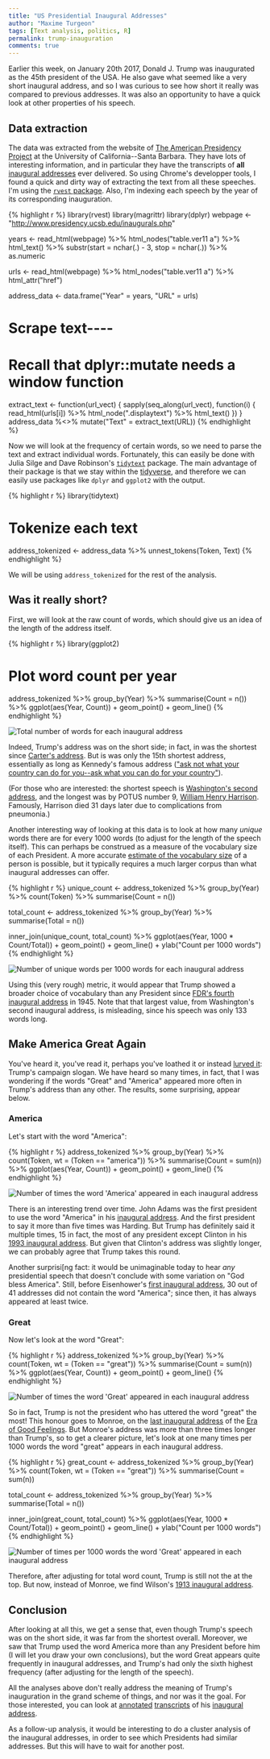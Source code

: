 ```yaml
---
title: "US Presidential Inaugural Addresses"
author: "Maxime Turgeon"
tags: [Text analysis, politics, R]
permalink: trump-inauguration
comments: true
---
```




Earlier this week, on January 20th 2017, Donald J. Trump was inaugurated as the 45th president of the USA. He also gave what seemed like a very short inaugural address, and so I was curious to see how short it really was compared to previous addresses. It was also an opportunity to have a quick look at other properties of his speech. 

<!--more-->

## Data extraction

The data was extracted from the website of [The American Presidency Project](http://www.presidency.ucsb.edu/) at the University of California--Santa Barbara. They have lots of interesting information, and in particular they have the transcripts of **all** [inaugural addresses](http://www.presidency.ucsb.edu/inaugurals.php) ever delivered. So using Chrome's developper tools, I found a quick and dirty way of extracting the text from all these speeches. I'm using the [`rvest` package](https://cran.r-project.org/package=rvest). Also, I'm indexing each speech by the year of its corresponding inauguration.


{% highlight r %}
library(rvest)
library(magrittr)
library(dplyr)
webpage <- "http://www.presidency.ucsb.edu/inaugurals.php"

years <- read_html(webpage) %>%
  html_nodes("table.ver11 a") %>% 
  html_text() %>%
  substr(start = nchar(.) - 3, stop = nchar(.)) %>%
  as.numeric 

urls <- read_html(webpage) %>%
  html_nodes("table.ver11 a") %>% 
  html_attr("href")

address_data <- data.frame("Year" = years,
                           "URL" = urls)

# Scrape text----
# Recall that dplyr::mutate needs a window function
extract_text <- function(url_vect) {
  sapply(seq_along(url_vect), function(i) {
    read_html(urls[i]) %>% 
      html_node(".displaytext") %>% 
      html_text()
  })
}
address_data %<>% mutate("Text" = extract_text(URL))
{% endhighlight %}

Now we will look at the frequency of certain words, so we need to parse the text and extract individual words. Fortunately, this can easily be done with Julia Silge and Dave Robinson's [`tidytext`](https://cran.r-project.org/package=tidytext) package. The main advantage of their package is that we stay within the [tidyverse](https://blog.rstudio.org/2016/09/15/tidyverse-1-0-0/), and therefore we can easily use packages like `dplyr` and `ggplot2` with the output.


{% highlight r %}
library(tidytext)
# Tokenize each text
address_tokenized <- address_data %>% 
  unnest_tokens(Token, Text)
{% endhighlight %}

We will be using `address_tokenized` for the rest of the analysis.

## Was it really short?

First, we will look at the raw count of words, which should give us an idea of the length of the address itself.


{% highlight r %}
library(ggplot2)
# Plot word count per year
address_tokenized %>% 
  group_by(Year) %>%
  summarise(Count = n()) %>%
  ggplot(aes(Year, Count)) + geom_point() + geom_line()
{% endhighlight %}

![Total number of words for each inaugural address](/figure/source/2017-01-20-trump-inauguration/unnamed-chunk-3-1.png)

Indeed, Trump's address was on the short side; in fact, in was the shortest since [Carter's address](http://www.presidency.ucsb.edu/ws/index.php?pid=6575). But is was only the 15th shortest address, essentially as long as Kennedy's famous address (["ask not what your country can do for you--ask what you can do for your country"](http://www.presidency.ucsb.edu/ws/index.php?pid=8032)). 

(For those who are interested: the shortest speech is [Washington's second address](http://www.presidency.ucsb.edu/ws/index.php?pid=25801), and the longest was by POTUS number 9, [William Henry Harrison](http://www.presidency.ucsb.edu/ws/index.php?pid=25813). Famously, Harrison died 31 days later due to complications from pneumonia.)

Another interesting way of looking at this data is to look at how many *unique* words there are for every 1000 words (to adjust for the length of the speech itself). This can perhaps be construed as a measure of the vocabulary size of each President. A more accurate [estimate of the vocabulary size](https://academic.oup.com/biomet/article-abstract/63/3/435/270845/Estimating-the-number-of-unseen-species-How-many) of a person is possible, but it typically requires a much larger corpus than what inaugural addresses can offer.


{% highlight r %}
unique_count <- address_tokenized %>% 
  group_by(Year) %>%
  count(Token) %>%
  summarise(Count = n())

total_count <- address_tokenized %>% 
  group_by(Year) %>%
  summarise(Total = n())

inner_join(unique_count, total_count) %>%
  ggplot(aes(Year, 1000 * Count/Total)) + 
    geom_point() + geom_line() + ylab("Count per 1000 words")
{% endhighlight %}

![Number of unique words per 1000 words for each inaugural address](/figure/source/2017-01-20-trump-inauguration/unnamed-chunk-4-1.png)

Using this (very rough) metric, it would appear that Trump showed a broader choice of vocabulary than any President since [FDR's fourth inaugural address](http://www.presidency.ucsb.edu/ws/index.php?pid=16607) in 1945. Note that that largest value, from Washington's second inaugural address, is misleading, since his speech was only 133 words long.

## Make America Great Again

You've heard it, you've read it, perhaps you've loathed it or instead [lurved it](https://youtu.be/B-Ir153t7Eg): Trump's campaign slogan. We have heard so many times, in fact, that I was wondering if the words "Great" and "America" appeared more often in Trump's address than any other. The results, some surprising, appear below.

### America

Let's start with the word "America":


{% highlight r %}
address_tokenized %>% 
  group_by(Year) %>%
  count(Token, wt = (Token == "america")) %>%
  summarise(Count = sum(n)) %>%
  ggplot(aes(Year, Count)) + geom_point() + geom_line()
{% endhighlight %}

![Number of times the word 'America' appeared in each inaugural address](/figure/source/2017-01-20-trump-inauguration/unnamed-chunk-5-1.png)

There is an interesting trend over time. John Adams was the first president to use the word "America" in his [inaugural address](http://www.presidency.ucsb.edu/ws/index.php?pid=25802). And the first president to say it more than five times was Harding. But Trump has definitely said it multiple times, 15 in fact, the most of any president except Clinton in his [1993 inaugural address](http://www.presidency.ucsb.edu/ws/index.php?pid=46366). But given that Clinton's address was slightly longer, we can probably agree that Trump takes this round.

Another surprisi[ng fact: it would be unimaginable today to hear *any* presidential speech that doesn't conclude with some variation on "God bless America". Still, before Eisenhower's [first inaugural address](http://www.presidency.ucsb.edu/ws/index.php?pid=9600), 30 out of 41 addresses did not contain the word "America"; since then, it has always appeared at least twice. 

### Great

Now let's look at the word "Great":


{% highlight r %}
address_tokenized %>% 
  group_by(Year) %>%
  count(Token, wt = (Token == "great")) %>%
  summarise(Count = sum(n)) %>%
  ggplot(aes(Year, Count)) + geom_point() + geom_line()
{% endhighlight %}

![Number of times the word 'Great' appeared in each inaugural address](/figure/source/2017-01-20-trump-inauguration/unnamed-chunk-6-1.png)

So in fact, Trump is not the president who has uttered the word "great" the most! This honour goes to Monroe, on the [last inaugural address](http://www.presidency.ucsb.edu/ws/index.php?pid=25808) of the [Era of Good Feelings](https://en.wikipedia.org/wiki/Era_of_Good_Feelings). But Monroe's address was more than three times longer than Trump's, so to get a clearer picture, let's look at one many times per 1000 words the word "great" appears in each inaugural address. 


{% highlight r %}
great_count <- address_tokenized %>% 
  group_by(Year) %>%
  count(Token, wt = (Token == "great")) %>%
  summarise(Count = sum(n)) 

total_count <- address_tokenized %>% 
  group_by(Year) %>%
  summarise(Total = n())

inner_join(great_count, total_count) %>%
  ggplot(aes(Year, 1000 * Count/Total)) + 
    geom_point() + geom_line() + ylab("Count per 1000 words")
{% endhighlight %}

![Number of times per 1000 words the word 'Great' appeared in each inaugural address](/figure/source/2017-01-20-trump-inauguration/unnamed-chunk-7-1.png)

Therefore, after adjusting for total word count, Trump is still not the at the top. But now, instead of Monroe, we find Wilson's [1913 inaugural address](http://www.presidency.ucsb.edu/ws/index.php?pid=25831). 

## Conclusion

After looking at all this, we get a sense that, even though Trump's speech was on the short side, it was far from the shortest overall. Moreover, we saw that Trump used the word America more than any President before him (I will let you draw your own conclusions), but the word Great appears quite frequently in inaugural addresses, and Trump's had only the sixth highest frequency (after adjusting for the length of the speech).

All the analyses above don't really address the meaning of Trump's inauguration in the grand scheme of things, and nor was it the goal. For those interested, you can look at [annotated](https://www.nytimes.com/interactive/2017/01/20/us/politics/donald-trump-inauguration-speech-transcript.html?_r=0) [transcripts](http://www.npr.org/2017/01/20/510629447/watch-live-president-trumps-inauguration-ceremony) of his [inaugural](https://www.theguardian.com/us-news/ng-interactive/2016/nov/09/president-victory-speech-annotated) [address](https://www.washingtonpost.com/news/the-fix/wp/2017/01/20/donald-trumps-full-inauguration-speech-transcript-annotated/).

As a follow-up analysis, it would be interesting to do a cluster analysis of the inaugural addresses, in order to see which Presidents had similar addresses. But this will have to wait for another post.

